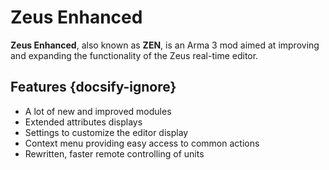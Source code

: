# Zeus Enhanced

**Zeus Enhanced**, also known as **ZEN**, is an Arma 3 mod aimed at improving and expanding the functionality of the Zeus real-time editor.

## Features {docsify-ignore}

- A lot of new and improved modules
- Extended attributes displays
- Settings to customize the editor display
- Context menu providing easy access to common actions
- Rewritten, faster remote controlling of units
